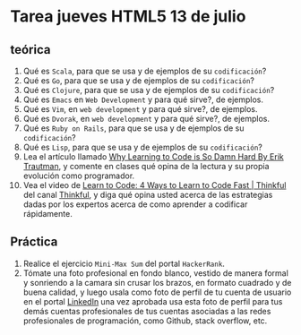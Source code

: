 # Tarea jueves HTML5 13 de julio

## teórica

1. Qué es `Scala`, para que se usa y de ejemplos de su `codificación`?
2. Qué es `Go`, para que se usa y de ejemplos de su `codificación`?
3. Qué es `Clojure`, para que se usa y de ejemplos de su `codificación`?
4. Qué es `Emacs` en `Web Development` y para qué sirve?, de ejemplos.
5. Qué es `Vim`, en `web development` y para qué sirve?, de ejemplos.
6. Qué es `Dvorak`, en `web development` y para qué sirve?, de ejemplos.
7. Qué es `Ruby on Rails`, para que se usa y de ejemplos de su `codificación`?
8. Qué es `Lisp`, para que se usa y de ejemplos de su `codificación`?
9. Lea el artículo llamado [Why Learning to Code is So Damn Hard By Erik Trautman](https://www.thinkful.com/blog/why-learning-to-code-is-so-damn-hard/), y comente en clases qué opina de la lectura y su propia evolución como programador.
10. Vea el video de [Learn to Code: 4 Ways to Learn to Code Fast | Thinkful](https://youtu.be/xv_viTuyrHw) del canal [Thinkful](https://m.youtube.com/@Thinkful), y diga qué opina usted acerca de las estrategias dadas por los expertos acerca de como aprender a codificar rápidamente.


## Práctica

1. Realice el ejercicio `Mini-Max Sum` del portal `HackerRank`.
2. Tómate una foto profesional en fondo blanco, vestido de manera formal y sonriendo a la camara sin crusar los brazos, en formato cuadrado y de buena calidad, y luego usala como foto de perfil de tu cuenta de usuario en el portal [LinkedIn](https://www.linkedin.com/) una vez aprobada usa esta foto de perfil para tus demás cuentas profesionales de tus cuentas asociadas a las redes profesionales de programación, como Github, stack overflow, etc.